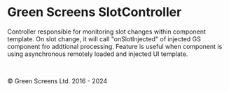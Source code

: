 
# Green Screens SlotController

Controller responsible for monitoring slot changes within component template.
On slot change, it will call "onSlotInjected" of injected GS component fro addtional processing.
Feature is useful when component is using asynchronous remotely loaded and injected UI template.

<br>

&copy; Green Screens Ltd. 2016 - 2024
